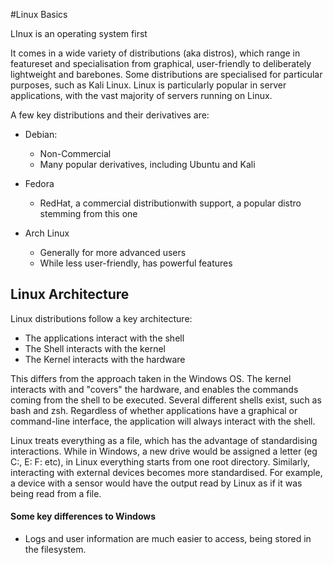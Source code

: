 #Linux Basics

LInux is an operating system first

It comes in a wide variety of distributions (aka distros), which range in featureset and specialisation from graphical, user-friendly to deliberately lightweight and barebones. Some distributions are specialised for particular purposes, such as Kali Linux. Linux is particularly popular in server applications, with the vast majority of servers running on Linux.

A few key distributions and their derivatives  are:

- Debian:
    - Non-Commercial
    - Many popular derivatives, including Ubuntu and Kali
  
- Fedora
    - RedHat, a commercial distributionwith support, a popular distro stemming from this one
    
- Arch Linux
    - Generally for more advanced users
    - While less user-friendly, has powerful features

## Linux Architecture

Linux distributions follow a key architecture:

- The applications interact with the shell
- The Shell interacts with the kernel
- The Kernel interacts with the hardware

This differs from the approach taken in  the Windows OS. The kernel interacts with and "covers" the hardware, and enables the commands coming from the shell to be executed. Several different shells exist, such as bash and zsh. Regardless of whether applications have a graphical or command-line interface, the application will always interact with the shell.

Linux treats everything as a file, which has the advantage of standardising interactions. While in Windows, a new drive would be assigned a letter (eg C:, E: F: etc), in Linux everything starts from one root directory. Similarly, interacting with external devices becomes more standardised. For example, a device with a sensor would have the output read by Linux as if it was being read from a file.

#### Some key differences to Windows

- Logs and user information are much easier to access, being stored in the filesystem.